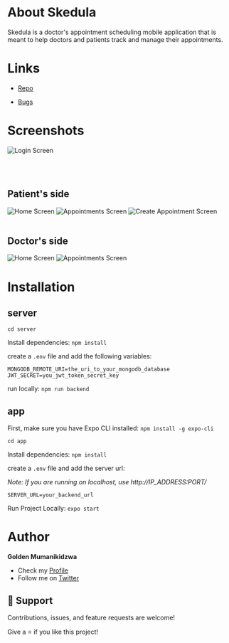 # About Skedula

Skedula is a doctor's appointment scheduling mobile application that is meant to help doctors and patients track and manage their appointments.

# Links

-   [Repo](https://github.com/Goldenbwuoy/skedula "Skedula Repo")

-   [Bugs](https://github.com/Goldenbwuoy/skedula/issues "Issues Page")

# Screenshots

![Login Screen](/assets/screenshots/login.png "Login Screen")

</br>
</br>

## Patient's side

![Home Screen](/assets/screenshots/patient_home.png "Home Screen")
![Appointments Screen](/assets/screenshots/patient_appointments.png "Appointments Screen")
![Create Appointment Screen](/assets/screenshots/create_appointment.png "Create Appointments Screen")
</br>
</br>

## Doctor's side

![Home Screen](assets/screenshots/doctor_home.png "Home Screen")
![Appointments Screen](/assets/screenshots/doctor_appointments.png "Appointments Screen")

# Installation

## server

`cd server`

Install dependencies: `npm install`

create a `.env` file and add the following variables:

```
MONGODB_REMOTE_URI=the_uri_to_your_mongodb_database
JWT_SECRET=you_jwt_token_secret_key
```

run locally: `npm run backend`

## app

First, make sure you have Expo CLI installed: `npm install -g expo-cli`

`cd app`

Install dependencies: `npm install`

create a `.env` file and add the server url:

_Note: If you are running on localhost, use http://IP_ADDRESS:PORT/_

```
SERVER_URL=your_backend_url
```

Run Project Locally: `expo start`

# Author

**Golden Mumanikidzwa**

-   Check my [Profile](https://github.com/Goldenbwuoy "Goldenbwuoy")
-   Follow me on [Twitter](https://github.com/Goldenbwuoy "Goldenbwuoy")

## 🤝 Support

Contributions, issues, and feature requests are welcome!

Give a ⭐️ if you like this project!
